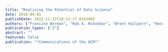 ```yaml
---
title: "Realizing the Potential of Data Science"
date: 2018-04-01
publishDate: 2022-11-15T18:31:17.024340Z
authors: ["Francine Berman", "Rob A. Rutenbar", "Brent Hailpern", "Henrik Christensen", "Susan Davidson", "Deborah Estrin", "Michael Franklin", "Margaret Martonosi", "Padma Raghavan", "Victoria Stodden", "Alexander S. Szalay"]
publication_types: ["2"]
abstract: ""
featured: false
publication: "*Communications of the ACM*"
---
```


